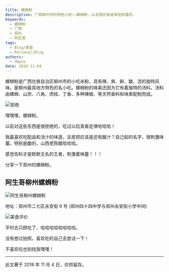 ```yaml
---
title: 螺蛳粉
description: 广西柳州市的特色小吃——螺蛳粉，以及我的亲身体验和喜好。
keywords:
  - 螺蛳粉
  - 广西
  - 郑州
  - 阿生哥
tags:
  - Blog/美食
  - Personal/Blog
authors:
  - 7Wate
date: 2018-11-04
---
```


螺蛳粉是广西壮族自治区柳州市的小吃米粉，具有辣、爽、鲜、酸、烫的独特风味。是柳州最具地方特色的名小吃。螺蛳粉的味美还因为它有着独特的汤料。汤料由螺蛳、山奈、八角、肉桂、丁香、多种辣椒、等天然香料和味素配制而成。

![拒绝](https://static.7wate.com/img/2020/11/23/67f207b9dd0cd.png)

嘿嘿嘿，螺蛳粉。

以前对这些东西是很拒绝的，吃过以后真香定律哈哈哈！

我最喜欢吃配品和汤汁的味道，豆皮把应该是还有酸汁？自己起的名字，很刺激味蕾。特别是酸的，山西老陈醋哈哈哈。

感觉佐料才是默默无名的王者，刺激着味蕾！！！

分享一下郑州的螺蛳粉。

## 阿生哥柳州螺蛳粉

![阿生哥柳州螺蛳粉](https://static.7wate.com/img/2020/11/23/aab417c704625.png)

地址：郑州市二七区永安街 6 号 (郑州四十四中学与郑州永安街小学中间)

![美食评价](https://static.7wate.com/img/2020/11/23/571df2b58a62e.png)

平时去只顾吃了，哈哈哈哈哈哈哈哈。

没有想过拍照，喜欢吃的自己去尝试一下！

不喜欢吃也别找我嘿嘿！

---

此文著于 2018 年 11 月 4 日，仅供留存。
